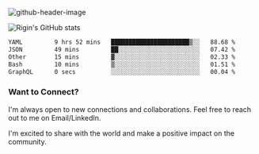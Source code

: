 
![github-header-image](https://github.com/riginoommen/riginoommen/assets/3840244/889cae65-df55-4cda-86cc-bf21bf1f2e96)

![Rigin's GitHub stats](https://github-readme-stats.vercel.app/api?username=riginoommen\&show_icons=true\&show=reviews,discussions_started,discussions_answered,prs_merged,prs_merged_percentage)


<!--START_SECTION:waka-->

```txt
YAML         9 hrs 52 mins   ██████████████████████▒░░   88.68 %
JSON         49 mins         ██░░░░░░░░░░░░░░░░░░░░░░░   07.42 %
Other        15 mins         ▓░░░░░░░░░░░░░░░░░░░░░░░░   02.33 %
Bash         10 mins         ▒░░░░░░░░░░░░░░░░░░░░░░░░   01.51 %
GraphQL      0 secs          ░░░░░░░░░░░░░░░░░░░░░░░░░   00.04 %
```

<!--END_SECTION:waka-->

### Want to Connect?

I'm always open to new connections and collaborations. Feel free to reach out to me on Email/LinkedIn.

I'm excited to share with the world and make a positive impact on the community.
